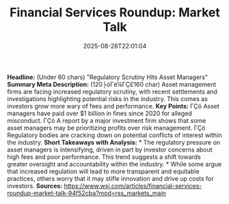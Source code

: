 ﻿---
title: "Financial Services Roundup: Market Talk"
date: "2025-08-28T22:01:04"
category: "Markets"
summary: ""
slug: "financial services roundup market talk"
source_urls:
  - "https://www.wsj.com/articles/financial-services-roundup-market-talk-94f52cba?mod=rss_markets_main"
seo:
  title: "Financial Services Roundup: Market Talk | Hash n Hedge"
  description: ""
  keywords: ["news", "markets", "brief"]
---
**Headline:** (Under 60 chars) "Regulatory Scrutiny Hits Asset Managers"  **Summary Meta Description:** (120├óΓé¼ΓÇ£160 char) Asset management firms are facing increased regulatory scrutiny, with recent settlements and investigations highlighting potential risks in the industry. This comes as investors grow more wary of fees and performance.  **Key Points:**  ΓÇó Asset managers have paid over $1 billion in fines since 2020 for alleged misconduct. ΓÇó A report by a major investment firm shows that some asset managers may be prioritizing profits over risk management. ΓÇó Regulatory bodies are cracking down on potential conflicts of interest within the industry.  **Short Takeaways with Analysis:**  * The regulatory pressure on asset managers is intensifying, driven in part by investor concerns about high fees and poor performance. This trend suggests a shift towards greater oversight and accountability within the industry. * While some argue that increased regulation will lead to more transparent and equitable practices, others worry that it may stifle innovation and drive up costs for investors.  **Sources:** https://www.wsj.com/articles/financial-services-roundup-market-talk-94f52cba?mod=rss_markets_main 
